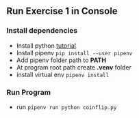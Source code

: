 ## Run Exercise 1 in Console

### Install dependencies
- Install python [tutorial](https://realpython.com/installing-python/)
- Install pipenv ```pip install --user pipenv```
- Add pipenv folder path to **PATH**
- At program root path create **.venv** folder
- install virtual env ```pipenv install```

### Run Program
- run ```pipenv run python coinflip.py```
